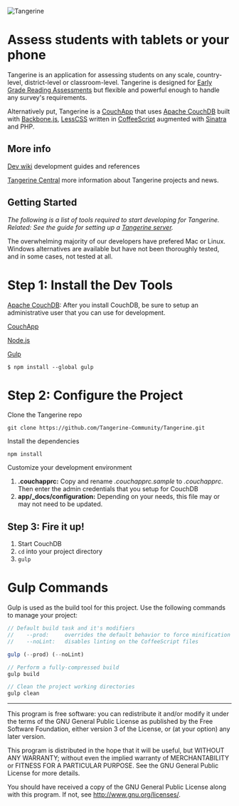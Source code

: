 ![Tangerine](http://www.tangerinecentral.org/sites/default/files/tangerine-logo-150.png)

# Assess students with tablets or your phone

Tangerine is an application for assessing students on any scale, country-level, district-level or classroom-level. Tangerine is designed for [Early Grade Reading Assessments](https://www.eddataglobal.org/reading/) but flexible and powerful enough to handle any survey's requirements.

Alternatively put, Tangerine is a [CouchApp](http://couchapp.org/page/index) that uses 
[Apache CouchDB](http://couchdb.apache.org/) built with [Backbone.js](http://backbonejs.org/), [LessCSS](http://lesscss.org/) written in [CoffeeScript](http://coffeescript.org/) augmented with [Sinatra](http://www.sinatrarb.com/) and PHP.

## More info

[Dev wiki](https://github.com/Tangerine-Community/Tangerine/wiki) development guides and references

[Tangerine Central](http://www.tanerinecentral.org) more information about Tangerine projects and news.


## Getting Started

_The following is a list of tools required to start developing for Tangerine. Related: See the guide for setting up a [Tangerine server](https://github.com/Tangerine-Community/Tangerine/wiki/Tangerine-Server)._

The overwhelming majority of our developers have prefered Mac or Linux. Windows alternatives are available but have not been thoroughly tested, and in some cases, not tested at all.

# Step 1: Install the Dev Tools

[Apache CouchDB](http://couchdb.apache.org/#download): After you install CouchDB, be sure to setup an administrative user that you can use for development.

[CouchApp](https://github.com/benoitc/couchapp)

[Node.js](http://nodejs.org/)

[Gulp](http://gulpjs.com/)
```
$ npm install --global gulp
```

# Step 2: Configure the Project

Clone the Tangerine repo
```
git clone https://github.com/Tangerine-Community/Tangerine.git
```

Install the dependencies
```
npm install
```

Customize your development environment

  1. **.couchapprc:** Copy and rename *.couchapprc.sample* to *.couchapprc*. Then enter the admin credentials that you setup for CouchDB
  2. **app/_docs/configuration:** Depending on your needs, this file may or may not need to be updated.


## Step 3: Fire it up!

  1. Start CouchDB
  2. `cd` into your project directory
  2. `gulp`

# Gulp Commands

  Gulp is used as the build tool for this project. Use the following commands to manage your project:
  
```javascript
// Default build task and it's modifiers
//    --prod:     overrides the default behavior to force minification of the scripts
//    --noLint:   disables linting on the CoffeeScript files

gulp (--prod) (--noLint)

// Perform a fully-compressed build
gulp build

// Clean the project working directories
gulp clean

```
 
----

This program is free software: you can redistribute it and/or modify it under the terms of the GNU General Public License as published by the Free Software Foundation, either version 3 of the License, or (at your option) any later version.

This program is distributed in the hope that it will be useful, but WITHOUT ANY WARRANTY; without even the implied warranty of MERCHANTABILITY or FITNESS FOR A PARTICULAR PURPOSE.  See the GNU General Public License for more details.

You should have received a copy of the GNU General Public License along with this program.  If not, see <http://www.gnu.org/licenses/>.
